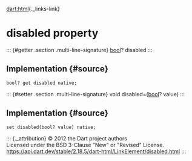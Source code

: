 [dart:html](../../dart-html/dart-html-library){._links-link}

disabled property
=================

::: {#getter .section .multi-line-signature}
[bool](../../dart-core/bool-class)? disabled
:::

Implementation {#source}
--------------

``` {.language-dart data-language="dart"}
bool? get disabled native;
```

::: {#setter .section .multi-line-signature}
void disabled=([bool](../../dart-core/bool-class)? value)
:::

Implementation {#source}
--------------

``` {.language-dart data-language="dart"}
set disabled(bool? value) native;
```

::: {._attribution}
© 2012 the Dart project authors\
Licensed under the BSD 3-Clause \"New\" or \"Revised\" License.\
<https://api.dart.dev/stable/2.18.5/dart-html/LinkElement/disabled.html>
:::
